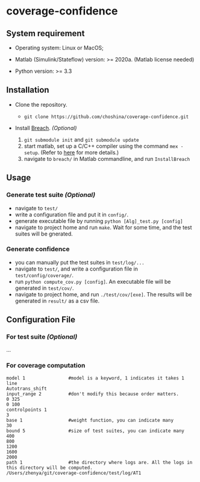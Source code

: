 # coverage-confidence

## System requirement

- Operating system: Linux or MacOS;

- Matlab (Simulink/Stateflow) version: >= 2020a. (Matlab license needed)

- Python version: >= 3.3

## Installation

- Clone the repository.
  - `git clone https://github.com/choshina/coverage-confidence.git`

- Install [Breach](https://github.com/decyphir/breach). *(Optional)*
  1. `git submodule init` and `git submodule update`
  1. start matlab, set up a C/C++ compiler using the command `mex -setup`. (Refer to [here](https://www.mathworks.com/help/matlab/matlab_external/changing-default-compiler.html) for more details.)
  2. navigate to `breach/` in Matlab commandline, and run `InstallBreach`

## Usage

### Generate test suite *(Optional)*
- navigate to `test/`
- write a configuration file and put it in `config/`. 
- generate executable file by running `python [Alg]_test.py [config]`
- navigate to project home and run `make`. Wait for some time, and the test suites will be gnerated.

### Generate confidence

- you can manually put the test suites in `test/log/...`
- navigate to `test/`, and write a configuration file in `test/config/coverage/`.
- run `python compute_cov.py [config]`. An executable file will be generated in `test/cov/`.
- navigate to project home, and run `./test/cov/[exe]`. The results will be generated in `result/` as a csv file.

## Configuration File

### For test suite *(Optional)*
...
### For coverage computation
```
model 1                #model is a keyword, 1 indicates it takes 1 line
Autotrans_shift
input_range 2          #don't modify this because order matters.
0 325 
0 100 
controlpoints 1        
3
base 1                 #weight function, you can indicate many
30
bound 5                #size of test suites, you can indicate many
400
800
1200
1600
2000
path 1                 #the directory where logs are. All the logs in this directory will be computed.
/Users/zhenya/git/coverage-confidence/test/log/AT1
```
